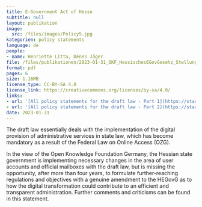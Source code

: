 ```yaml
---
title: E-Government Act of Hesse
subtitle: null
layout: publikation
image:
  src: /files/images/Policy5.jpg
kategorien: policy statements
language: de
people:
- name: Henriette Litta, Dénes Jäger
file: /files/publikationen/2023-01-31_OKF_HessischesEGovGesetz_Stellungnahme.pdf?raw=true
format: pdf
pages: 6
size: 1.16MB
license_type: CC-BY-SA 4.0
license_link: https://creativecommons.org/licenses/by-sa/4.0/
links:
- url: '[All policy statements for the draft law - Part 1](https://starweb.hessen.de/cache/AV/20/DDA/DDA-AV-031-T1.pdf)'
- url: '[All policy statements for the draft law - Part 2](https://starweb.hessen.de/cache/AV/20/DDA/DDA-AV-031-T2.pdf)'
date: 2023-01-31
---
```


The draft law essentially deals with the implementation of the digital provision of administrative services in state law, which has become mandatory as a result of the Federal Law on Online Access (OZG).

In the view of the Open Knowledge Foundation Germany, the Hessian state government is implementing necessary changes in the area of user accounts and official mailboxes with the draft law, but is missing the opportunity, after more than four years, to formulate further-reaching regulations and objectives with a genuine amendment to the HEGovG as to how the digital transformation could contribute to an efficient and transparent administration.
Further comments and criticisms can be found in this statement.
